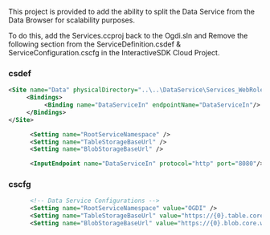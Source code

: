 This project is provided to add the ability to split the Data Service from the Data Browser for scalability purposes.

To do this, add the Services.ccproj back to the Ogdi.sln and Remove the following section from the ServiceDefinition.csdef & ServiceConfiguration.cscfg in the InteractiveSDK Cloud Project.

### csdef

```xml
<Site name="Data" physicalDirectory="..\..\DataService\Services_WebRole">
     <Bindings>
          <Binding name="DataServiceIn" endpointName="DataServiceIn"/>
     </Bindings>
</Site>
```

```xml
      <Setting name="RootServiceNamespace" />
      <Setting name="TableStorageBaseUrl" />
      <Setting name="BlobStorageBaseUrl" />
```

```xml
      <InputEndpoint name="DataServiceIn" protocol="http" port="8080"/>
```
### cscfg

```xml
      <!-- Data Service Configurations -->
      <Setting name="RootServiceNamespace" value="OGDI" />
      <Setting name="TableStorageBaseUrl" value="https://{0}.table.core.windows.net/" />
      <Setting name="BlobStorageBaseUrl" value="https://{0}.blob.core.windows.net/" />
```
